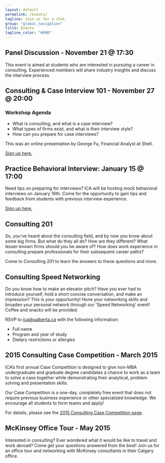 ```yaml
---
layout: default
permalink: /events/
tagline: Join us for a chat.
group: "global_navigation"
title: Events
tagline_color: "#800"
---
```


## Panel Discussion - November 21 @ 17:30

This event is aimed at students who are interested in pursuing a career in consulting. Experienced members will share industry insights and discuss the interview process.

## Consulting & Case Interview 101 - November 27 @ 20:00

### Workshop Agenda

- What is consulting, and what is a case interview?
- What types of firms exist, and what is their interview style? 
- How can you prepare for case interviews?

This was an online presentation by George Fu, Financial Analyst at Shell.

[Sign up here.](http://goo.gl/forms/ZyhVaxpQnh)

## Practice Behavioral Interview: January 15 @ 17:00

Need tips on preparing for interviews? ICA will be hosting mock behavioral interviews on January 16th. Come for the opportunity to gain tips and feedback from students with previous interview experience. 

[Sign up here.](http://goo.gl/forms/rIHuJFtTTj)

## Consulting 201

So, you've heard about the consulting field, and by now you know about some big firms. But what do they all do? How are they different? What lesser-known firms should you be aware of? How does work experience in consulting prepare professionals for their subsequent career paths?

Come to Consulting 201 to learn the answers to these questions and more.

## Consulting Speed Networking

Do you know how to make an elevator pitch? Have you ever had to introduce yourself, hold a short concise conversation, and make an impression? This is your opportunity! Hone your networking skills and broaden your personal network through our 'Speed Networking' event! Coffee and snacks will be provided.

RSVP to [ica@ualberta.ca](mailto:ica@ualberta.ca) with the following information:

- Full name
- Program and year of study
- Dietary restrictions or allergies

## 2015 Consulting Case Competition - March 2015

ICA’s first annual Case Competition is designed to give non-MBA undergraduate and graduate degree candidates a chance to work as a team to solve a case together while demonstrating their analytical, problem solving and presentation skills.

Our Case Competition is a one-day, completely free event that does not require previous business experience or other specialized knowledge. We encourage all students to form teams and apply! 

For details, please see the [2015 Consulting Case Competition page](/case-competition/).

## McKinsey Office Tour - May 2015

Interested in consulting? Ever wondered what it would be like to travel and work abroad? Come get your questions answered from the best! Join us for an office tour and networking with McKinsey consultants in their Calgary office.
